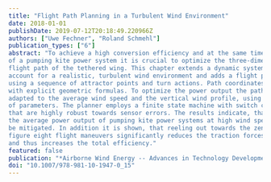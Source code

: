 ```yaml
---
title: "Flight Path Planning in a Turbulent Wind Environment"
date: 2018-01-01
publishDate: 2019-07-12T20:18:49.220966Z
authors: ["Uwe Fechner", "Roland Schmehl"]
publication_types: ["6"]
abstract: "To achieve a high conversion efficiency and at the same time robust control
of a pumping kite power system it is crucial to optimize the three-dimensional
flight path of the tethered wing. This chapter extends a dynamic system model to
account for a realistic, turbulent wind environment and adds a flight path planner
using a sequence of attractor points and turn actions. Path coordinates are calculated
with explicit geometric formulas. To optimize the power output the path is
adapted to the average wind speed and the vertical wind profile, using a small set
of parameters. The planner employs a finite state machine with switch conditions
that are highly robust towards sensor errors. The results indicate, that the decline of
the average power output of pumping kite power systems at high wind speeds can
be mitigated. In addition it is shown, that reeling out towards the zenith after flying
figure eight flight maneuvers significantly reduces the traction forces during reel-in
and thus increases the total efficiency."
featured: false
publication: "*Airborne Wind Energy -- Advances in Technology Development and Research*"
doi: "10.1007/978-981-10-1947-0_15"
---
```


